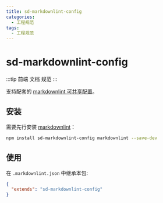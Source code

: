 ```yaml
---
title: sd-markdownlint-config
categories:
  - 工程规范
tags:
  - 工程规范
---
```


# sd-markdownlint-config

:::tip
前端 文档 规范
:::

支持配套的 [markdownlint 可共享配置](https://www.npmjs.com/package/markdownlint#optionsconfig)。

## 安装

需要先行安装 [markdownlint](https://www.npmjs.com/package/markdownlint)：

```bash
npm install sd-markdownlint-config markdownlint --save-dev
```

## 使用

在 `.markdownlint.json` 中继承本包:

```json
{
  "extends": "sd-markdownlint-config"
}
```
